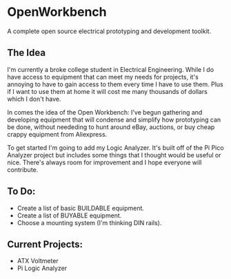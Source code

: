 # OpenWorkbench
A complete open source electrical prototyping and development toolkit. 

## The Idea
I'm currently a broke college student in Electrical Engineering. While I do have access to equipment that can meet my needs for projects, it's annoying to have to gain access to them every time I have to use them. Plus if I want to use them at home it will cost me many thousands of dollars which I don't have.

In comes the idea of the Open Workbench: I've begun gathering and developing equipment that will condense and simplify how prototyping can be done, without neededing to hunt around eBay, auctions, or buy cheap crappy equipment from Aliexpress. 

To get started I'm going to add my Logic Analyzer. It's built off of the Pi Pico Analyzer project but includes some things that I thought would be useful or nice. There's always room for improvement and I hope everyone will contribute.

## To Do:
- Create a list of basic BUILDABLE equipment.
- Create a list of BUYABLE equipment.
- Choose a mounting system (I'm thinking DIN rails).

## Current Projects:
- ATX Voltmeter
- Pi Logic Analyzer
